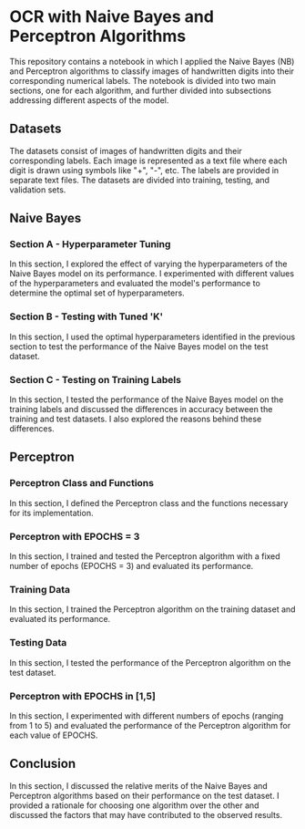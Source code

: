 # OCR with Naive Bayes and Perceptron Algorithms

This repository contains a notebook in which I applied the Naive Bayes (NB) and Perceptron algorithms to classify images of handwritten digits into their corresponding numerical labels. The notebook is divided into two main sections, one for each algorithm, and further divided into subsections addressing different aspects of the model.

## Datasets

The datasets consist of images of handwritten digits and their corresponding labels. Each image is represented as a text file where each digit is drawn using symbols like "+", "-", etc. The labels are provided in separate text files. The datasets are divided into training, testing, and validation sets.

## Naive Bayes

### Section A - Hyperparameter Tuning
In this section, I explored the effect of varying the hyperparameters of the Naive Bayes model on its performance. I experimented with different values of the hyperparameters and evaluated the model's performance to determine the optimal set of hyperparameters.

### Section B - Testing with Tuned 'K'
In this section, I used the optimal hyperparameters identified in the previous section to test the performance of the Naive Bayes model on the test dataset.

### Section C - Testing on Training Labels
In this section, I tested the performance of the Naive Bayes model on the training labels and discussed the differences in accuracy between the training and test datasets. I also explored the reasons behind these differences.

## Perceptron

### Perceptron Class and Functions
In this section, I defined the Perceptron class and the functions necessary for its implementation.

### Perceptron with EPOCHS = 3
In this section, I trained and tested the Perceptron algorithm with a fixed number of epochs (EPOCHS = 3) and evaluated its performance.

### Training Data
In this section, I trained the Perceptron algorithm on the training dataset and evaluated its performance.

### Testing Data
In this section, I tested the performance of the Perceptron algorithm on the test dataset.

### Perceptron with EPOCHS in [1,5]
In this section, I experimented with different numbers of epochs (ranging from 1 to 5) and evaluated the performance of the Perceptron algorithm for each value of EPOCHS.

## Conclusion
In this section, I discussed the relative merits of the Naive Bayes and Perceptron algorithms based on their performance on the test dataset. I provided a rationale for choosing one algorithm over the other and discussed the factors that may have contributed to the observed results.
